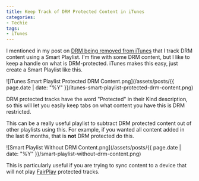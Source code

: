 ```yaml
---
title: Keep Track of DRM Protected Content in iTunes
categories:
- Techie
tags:
- iTunes
---
```


I mentioned in my post on [DRM being removed from iTunes](/thingelstad/all-of-itunes-now-drm-free) that I track DRM content using a Smart Playlist. I'm fine with some DRM content, but I like to keep a handle on what is DRM-protected. iTunes makes this easy, just create a Smart Playlist like this.

![iTunes Smart Playlist Protected DRM Content.png](/assets/posts/{{ page.date | date: "%Y" }}/itunes-smart-playlist-protected-drm-content.png)

DRM protected tracks have the word "Protected" in their Kind description, so this will let you easily keep tabs on what content you have this is DRM restricted.

This can be a really useful playlist to subtract DRM protected content out of other playlists using this. For example, if you wanted all content added in the last 6 months, that is **not** DRM protected do this.

![Smart Playlist Without DRM Content.png](/assets/posts/{{ page.date | date: "%Y" }}/smart-playlist-without-drm-content.png)

This is particularly useful if you are trying to sync content to a device that will not play [FairPlay](http://en.wikipedia.org/wiki/FairPlay) protected tracks.
